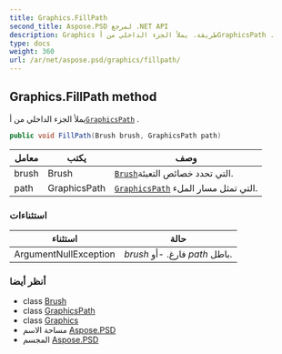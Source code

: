 ```yaml
---
title: Graphics.FillPath
second_title: Aspose.PSD لمرجع .NET API
description: Graphics طريقة. يملأ الجزء الداخلي من أGraphicsPath .
type: docs
weight: 360
url: /ar/net/aspose.psd/graphics/fillpath/
---
```

## Graphics.FillPath method

يملأ الجزء الداخلي من أ[`GraphicsPath`](../../graphicspath/) .

```csharp
public void FillPath(Brush brush, GraphicsPath path)
```

| معامل | يكتب | وصف |
| --- | --- | --- |
| brush | Brush | [`Brush`](../../brush/)التي تحدد خصائص التعبئة. |
| path | GraphicsPath | [`GraphicsPath`](../../graphicspath/) التي تمثل مسار الملء. |

### استثناءات

| استثناء | حالة |
| --- | --- |
| ArgumentNullException | *brush* فارغ. -أو *path* باطل. |

### أنظر أيضا

* class [Brush](../../brush/)
* class [GraphicsPath](../../graphicspath/)
* class [Graphics](../)
* مساحة الاسم [Aspose.PSD](../../graphics/)
* المجسم [Aspose.PSD](../../../)


